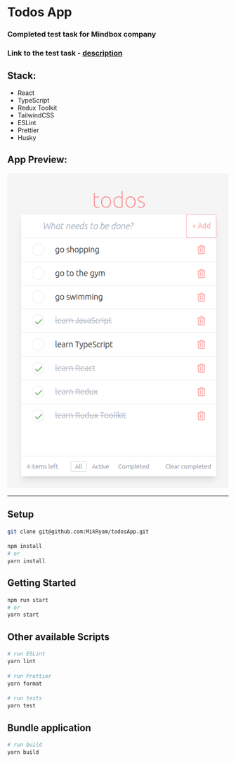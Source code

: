# Todos App 
### Completed test task for Mindbox company 

### Link to the test task - [description](https://docs.google.com/document/d/1jq5yCrQJRHaRG4TabGhDITDMteYuLWG_LjlR9HmB5ac/edit)


## Stack:
- React
- TypeScript
- Redux Toolkit
- TailwindCSS
- ESLint
- Prettier
- Husky


## App Preview:

![Todos App](./preview_images/appPreview.png "App Preview")

---

## Setup

```bash
git clone git@github.com:MikRyam/todosApp.git

npm install
# or
yarn install
```

## Getting Started

```bash
npm run start
# or
yarn start
```

## Other available Scripts

```bash
# run ESLint
yarn lint

# run Prettier
yarn format

# run tests
yarn test
```

## Bundle application

```bash
# run build
yarn build
```
